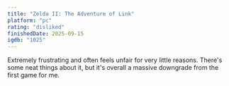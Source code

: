 ```yaml
---
title: "Zelda II: The Adventure of Link"
platform: "pc"
rating: "disliked"
finishedDate: 2025-09-15
igdb: "1025"
---
```


Extremely frustrating and often feels unfair for very little reasons. There's some neat things about it, but it's overall a massive downgrade from the first game for me.
